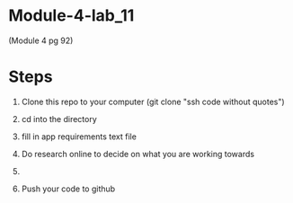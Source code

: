 # Module-4-lab_11
(Module 4 pg 92) 

# Steps

1. Clone this repo to your computer (git clone "ssh code without quotes")
2. cd into the directory

3. fill in app requirements text file
4. Do research online to decide on what you are working towards

5. 
7. Push your code to github 